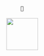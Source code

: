 <h4 align="center"><samp> 👋 </samp></h4>

<p align="center">
  <img width="85" src="https://media.giphy.com/media/ies0Iqu9Yc5UqpOk6A/giphy.gif">
</p>

<!-- <p align="center">
  <samp>
    Check out my repos ⬇️  
  </samp>
</p> -->


<!--
**Salanoid/Salanoid** is a ✨ _special_ ✨ repository because its `README.md` (this file) appears on your GitHub profile.

Here are some ideas to get you started:

- 🔭 I’m currently working on ...
- 🌱 I’m currently learning ...
- 👯 I’m looking to collaborate on ...
- 🤔 I’m looking for help with ...
- 💬 Ask me about ...
- 📫 How to reach me: ...
- 😄 Pronouns: ...
- ⚡ Fun fact: ...
-->
